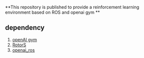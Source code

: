 **This repository is published to provide a reinforcement learning environment based on ROS and openai gym **

## dependency

1. [openAI gym](https://github.com/openai/gym)
2. [RotorS](https://github.com/zhuzd12/rotors_simulator)
3. [openai_ros](https://github.com/zhuzd12/openai_ros)
